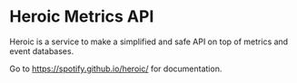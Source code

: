 # Heroic Metrics API

Heroic is a service to make a simplified and safe API on top of metrics and
event databases.

Go to https://spotify.github.io/heroic/ for documentation.
